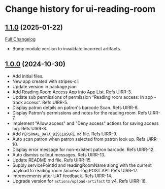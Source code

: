 # Change history for ui-reading-room

## [1.1.0](https://github.com/folio-org/ui-reading-room/tree/v1.1.0) (2025-01-22)
[Full Changelog](https://github.com/folio-org/ui-reading-room/compare/v1.0.0...v1.1.0)
* Bump module version to invaildate incorrect artifacts.

## [1.0.0](https://github.com/folio-org/ui-reading-room/tree/v1.0.0) (2024-10-30)

* Add initial files.
* New app created with stripes-cli
* Update version in package.json
* Add Reading Room Access App into App List. Refs UIRR-3.
* Update sub permissions of permission “Reading room access: In app - track access”. Refs UIRR-5.
* Display patron details on patron's barcode Scan. Refs UIRR-6.
* Display Patron's permissions and notes for the reading room. Refs UIRR-7.
* Implement "Allow access" and "Deny access" actions for saving access log. Refs UIRR-8.
* Add `PERSONAL_DATA_DISCLOSURE.md` file. Refs UIRR-9.
* Auto scan patron when patron selected from patron look up. Refs UIRR-10.
* Display error message for non-existent patron barcode. Refs UIRR-12.
* Auto dismiss callout messages. Refs UIRR-13.
* Update README.md file. Refs UIRR-15.
* Supply servicePointId and readingRoomName along with the current payload to reading room /access-log POST API. Refs UIRR-17.
* Improvements after UAT feedback. Refs UIRR-14.
* Upgrade version for `actions/upload-artifact` to v4. Refs UIRR-18.
